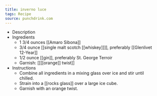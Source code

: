 ```yaml
---
title: inverno luce
tags: Recipe
source: punchdrink.com
---
```


- Description
- Ingredients
	- 1 3/4 ounces [[Amaro Sibona]]
	- 3/4 ounce [[single malt scotch [[whiskey]]]], preferably [[Glenlivet 12-Year]]
	- 1/2 ounce [[gin]], preferably St. George Terroir
	- Garnish: [[[[orange]] twist]]
- Instructions
	- Combine all ingredients in a mixing glass over ice and stir until chilled.
	- Strain into a [[rocks glass]] over a large ice cube.
	- Garnish with an orange twist.